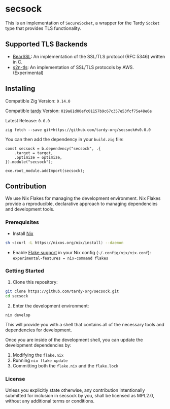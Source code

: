 # secsock 

This is an implementation of `SecureSocket`, a wrapper for the Tardy `Socket` type that provides TLS functionality.

## Supported TLS Backends
- [BearSSL](https://bearssl.org/gitweb/?p=BearSSL;a=summary): An implementation of the SSL/TLS protocol (RFC 5346) written in C.
- [s2n-tls](https://github.com/aws/s2n-tls): An implementation of SSL/TLS protocols by AWS. (Experimental)

## Installing
Compatible Zig Version: `0.14.0`

Compatible [tardy](https://github.com/tardy-org/tardy) Version: `019a81d00efc01157b9c67c357e53fcf75e48e6e`

Latest Release: `0.0.0`
```
zig fetch --save git+https://github.com/tardy-org/secsock#v0.0.0
```

You can then add the dependency in your `build.zig` file:
```zig
const secsock = b.dependency("secsock", .{
    .target = target,
    .optimize = optimize,
}).module("secsock");

exe.root_module.addImport(secsock);
```

## Contribution
We use Nix Flakes for managing the development environment. Nix Flakes provide a reproducible, declarative approach to managing dependencies and development tools.

### Prerequisites
 - Install [Nix](https://nixos.org/download/)
```bash 
sh <(curl -L https://nixos.org/nix/install) --daemon
```
 - Enable [Flake support](https://nixos.wiki/wiki/Flakes) in your Nix config (`~/.config/nix/nix.conf`): `experimental-features = nix-command flakes`

### Getting Started
1. Clone this repository:
```bash
git clone https://github.com/tardy-org/secsock.git
cd secsock
```

2. Enter the development environment:
```bash
nix develop
```

This will provide you with a shell that contains all of the necessary tools and dependencies for development.

Once you are inside of the development shell, you can update the development dependencies by:
1. Modifying the `flake.nix`
2. Running `nix flake update`
3. Committing both the `flake.nix` and the `flake.lock`

### License
Unless you explicitly state otherwise, any contribution intentionally submitted for inclusion in secsock by you, shall be licensed as MPL2.0, without any additional terms or conditions.

